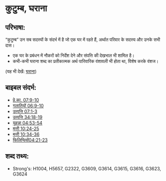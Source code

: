 # कुटुम्ब, घराना #

## परिभाषा: ##

“कुटुम्ब” उन सब सदस्यों के संदर्भ में है जो एक घर में रहते हैं, अर्थात परिवार के सदस्य और उनके सभी दास।

* एक घर के प्रबंधन में नौकरों को निर्देश देने और संपत्ति की देखभाल भी शामिल है।
* कभी-कभी घराना शब्द का प्रतीकात्मक अर्थ पारिवारिक वंशावली भी होता था, विशेष करके वंशज।

(यह भी देखें: [घराना](../other/house.md))

## बाइबल संदर्भ: ##

* [प्रे.का. 07:9-10](rc://hi/tn/help/act/07/09)
* [गलातियों 06:9-10](rc://hi/tn/help/gal/06/09)
* [उत्पत्ति 07:1-3](rc://hi/tn/help/gen/07/01)
* [उत्पत्ति 34:18-19](rc://hi/tn/help/gen/34/18)
* [यूहन्ना 04:53-54](rc://hi/tn/help/jhn/04/53)
* [मत्ती 10:24-25](rc://hi/tn/help/mat/10/24)
* [मत्ती 10:34-36](rc://hi/tn/help/mat/10/34)
* [फिलिप्पियों04:21-23](rc://hi/tn/help/php/04/21)

## शब्द तथ्य: ##

* Strong's: H1004, H5657, G2322, G3609, G3614, G3615, G3616, G3623, G3624
